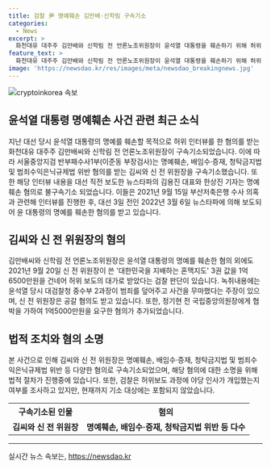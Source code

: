 ```yaml
---
title: 검찰 尹 명예훼손 김만배·신학림 구속기소
categories:
  - News
excerpt: >
  화천대유 대주주 김만배와 신학림 전 언론노조위원장이 윤석열 대통령을 훼손하기 위해 허위 인터뷰를 한 혐의로 구속기소됐다. 뉴스타파의 김용진 대표와 한상진 기자는 명예훼손 혐의로 불구속기소됐다. 김씨와 신 전 위원장은 윤 대통령의 명예를 훼손한 혐의로 2021년 9월에 진행한 인터뷰를 토대로 기소됐다. 이 외에도 신 전 위원장은 공갈 혐의와 압박 혐의로 조사를 받고 있다. 야당 인사의 개입 여부에 대한 조사는 기소 대상에 포함되지 않았다.
feature_text: >
  화천대유 대주주 김만배와 신학림 전 언론노조위원장이 윤석열 대통령을 훼손하기 위해 허위 인터뷰를 한 혐의로 구속기소됐다. 뉴스타파의 김용진 대표와 한상진 기자는 명예훼손 혐의로 불구속기소됐다. 김씨와 신 전 위원장은 윤 대통령의 명예를 훼손한 혐의로 2021년 9월에 진행한 인터뷰를 토대로 기소됐다. 이 외에도 신 전 위원장은 공갈 혐의와 압박 혐의로 조사를 받고 있다. 야당 인사의 개입 여부에 대한 조사는 기소 대상에 포함되지 않았다.
image: 'https://newsdao.kr/res/images/meta/newsdao_breakingnews.jpg'
---
```


<p><img src="https://newsdao.kr/res/images/meta/newsdao_breakingnews.jpg" alt="cryptoinkorea 속보" /></p>

<h2 data-ke-size="size26">윤석열 대통령 명예훼손 사건 관련 최근 소식</h2>

<p data-ke-size="size16">지난 대선 당시 윤석열 대통령의 명예를 훼손할 목적으로 허위 인터뷰를 한 혐의를 받는 화천대유 대주주 김만배씨와 신학림 전 언론노조위원장이 구속기소되었습니다. 이에 따라 서울중앙지검 반부패수사1부(이준동 부장검사)는 명예훼손, 배임수·증재, 청탁금지법 및 범죄수익은닉규제법 위반 혐의를 받는 김씨와 신 전 위원장을 구속기소했습니다. 또한 해당 인터뷰 내용을 대선 직전 보도한 뉴스타파의 김용진 대표와 한상진 기자는 명예훼손 혐의로 불구속기소 되었습니다. 이들은 2021년 9월 15일 부산저축은행 수사 의혹과 관련해 인터뷰를 진행한 후, 대선 3일 전인 2022년 3월 6일 뉴스타파에 의해 보도되어 윤 대통령의 명예를 훼손한 혐의를 받고 있습니다.</p>

<h2 data-ke-size="size26">김씨와 신 전 위원장의 혐의</h2>

<p data-ke-size="size16">김만배씨와 신학림 전 언론노조위원장은 윤석열 대통령의 명예를 훼손한 혐의 외에도 2021년 9월 20일 신 전 위원장이 쓴 '대한민국을 지배하는 혼맥지도' 3권 값을 1억6500만원을 건네어 허위 보도의 대가로 받았다는 검찰 판단이 있습니다. 녹취내용에는 윤석열 당시 대검찰청 중수부 2과장이 범죄를 덮어주고 사건을 무마했다는 주장이 있으며, 신 전 위원장은 공갈 혐의도 받고 있습니다. 또한, 정기현 전 국립중앙의원장에게 협박을 가하여 1억5000만원을 요구한 혐의가 추가되었습니다.</p>

<h2 data-ke-size="size26">법적 조치와 혐의 소명</h2>

<p data-ke-size="size16">본 사건으로 인해 김씨와 신 전 위원장은 명예훼손, 배임수·증재, 청탁금지법 및 범죄수익은닉규제법 위반 등 다양한 혐의로 구속기소되었으며, 해당 혐의에 대한 소명을 위해 법적 절차가 진행중에 있습니다. 또한, 검찰은 허위보도 과정에 야당 인사가 개입했는지 여부를 조사하고 있지만, 현재까지 기소 대상에는 포함되지 않았습니다.</p>

<table>
    <tr>
        <th>구속기소된 인물</th>
        <th>혐의</th>
    </tr>
    <tr>
        <td style="text-align: center; height: 17px;"><b>김씨와 신 전 위원장</b></td>
        <td style="text-align: center; height: 17px;"><b>명예훼손, 배임수·증재, 청탁금지법 위반 등 다수</b></td>
    </tr>
</table>

<hr data-ke-size="size16">

<p data-ke-size="size16"></p>
실시간 뉴스 속보는, <a href="https://newsdao.kr" rel="dofollow">https://newsdao.kr</a>


